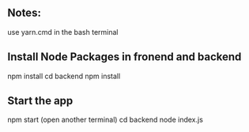 ## Notes:  
use yarn.cmd in the bash terminal

## Install Node Packages in fronend and backend
npm install
cd backend
npm install

## Start the app
npm start
(open another terminal)
cd backend
node index.js